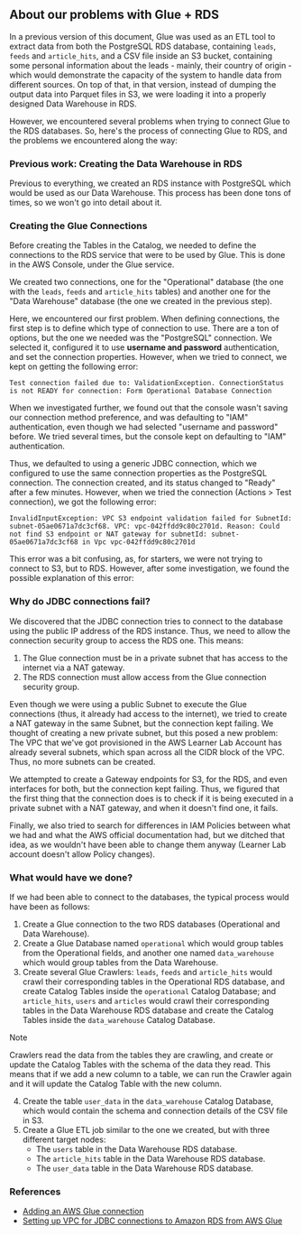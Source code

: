 ## About our problems with Glue + RDS

In a previous version of this document, Glue was used as an ETL tool to extract data from both the PostgreSQL RDS database, containing `leads`, `feeds` and `article_hits`, and a CSV file inside an S3 bucket, containing some personal information about the leads - mainly, their country of origin - which would demonstrate the capacity of the system to handle data from different sources. On top of that, in that version, instead of dumping the output data into Parquet files in S3, we were loading it into a properly designed Data Warehouse in RDS.

However, we encountered several problems when trying to connect Glue to the RDS databases. So, here's the process of connecting Glue to RDS, and the problems we encountered along the way:

### Previous work: Creating the Data Warehouse in RDS

Previous to everything, we created an RDS instance with PostgreSQL which would be used as our Data Warehouse. This process has been done tons of times, so we won't go into detail about it.

### Creating the Glue Connections

Before creating the Tables in the Catalog, we needed to define the connections to the RDS service that were to be used by Glue. This is done in the AWS Console, under the Glue service.

We created two connections, one for the "Operational" database (the one with the `leads`, `feeds` and `article_hits` tables) and another one for the "Data Warehouse" database (the one we created in the previous step).

Here, we encountered our first problem. When defining connections, the first step is to define which type of connection to use. There are a ton of options, but the one we needed was the "PostgreSQL" connection. We selected it, configured it to use **username and password** authentication, and set the connection properties. However, when we tried to connect, we kept on getting the following error:

```
Test connection failed due to: ValidationException. ConnectionStatus is not READY for connection: Form Operational Database Connection
```

When we investigated further, we found out that the console wasn't saving our connection method preference, and was defaulting to "IAM" authentication, even though we had selected "username and password" before. We tried several times, but the console kept on defaulting to "IAM" authentication.

Thus, we defaulted to using a generic JDBC connection, which we configured to use the same connection properties as the PostgreSQL connection. The connection created, and its status changed to "Ready" after a few minutes. However, when we tried the connection (Actions > Test connection), we got the following error:

```
InvalidInputException: VPC S3 endpoint validation failed for SubnetId: subnet-05ae0671a7dc3cf68. VPC: vpc-042ffdd9c80c2701d. Reason: Could not find S3 endpoint or NAT gateway for subnetId: subnet-05ae0671a7dc3cf68 in Vpc vpc-042ffdd9c80c2701d
```

This error was a bit confusing, as, for starters, we were not trying to connect to S3, but to RDS. However, after some investigation, we found the possible explanation of this error:

### Why do JDBC connections fail?

We discovered that the JDBC connection tries to connect to the database using the public IP address of the RDS instance. Thus, we need to allow the connection security group to access the RDS one. This means:

1. The Glue connection must be in a private subnet that has access to the internet via a NAT gateway.
2. The RDS connection must allow access from the Glue connection security group.

Even though we were using a public Subnet to execute the Glue connections (thus, it already had access to the internet), we tried to create a NAT gateway in the same Subnet, but the connection kept failing. We thought of creating a new private subnet, but this posed a new problem: The VPC that we've got provisioned in the AWS Learner Lab Account has already several subnets, which span across all the CIDR block of the VPC. Thus, no more subnets can be created.

We attempted to create a Gateway endpoints for S3, for the RDS, and even interfaces for both, but the connection kept failing.
Thus, we figured that the first thing that the connection does is to check if it is being executed in a private subnet with a NAT gateway, and when it doesn't find one, it fails.

Finally, we also tried to search for differences in IAM Policies between what we had and what the AWS official documentation had, but we ditched that idea, as we wouldn't have been able to change them anyway (Learner Lab account doesn't allow Policy changes).

### What would have we done?

If we had been able to connect to the databases, the typical process would have been as follows:

1. Create a Glue connection to the two RDS databases (Operational and Data Warehouse).
2. Create a Glue Database named `operational` which would group tables from the Operational fields, and another one named `data_warehouse` which would group tables from the Data Warehouse.
3. Create several Glue Crawlers: `leads`, `feeds` and `article_hits` would crawl their corresponding tables in the Operational RDS database, and create Catalog Tables inside the `operational` Catalog Database; and `article_hits`, `users` and `articles` would crawl their corresponding tables in the Data Warehouse RDS database and create the Catalog Tables inside the `data_warehouse` Catalog Database.

> [!NOTE]
> Crawlers read the data from the tables they are crawling, and create or update the Catalog Tables with the schema of the data they read. This means that if we add a new column to a table, we can run the Crawler again and it will update the Catalog Table with the new column.

4. Create the table `user_data` in the `data_warehouse` Catalog Database, which would contain the schema and connection details of the CSV file in S3.
5. Create a Glue ETL job similar to the one we created, but with three different target nodes:
    - The `users` table in the Data Warehouse RDS database.
    - The `article_hits` table in the Data Warehouse RDS database.
    - The `user_data` table in the Data Warehouse RDS database.

### References

- [Adding an AWS Glue connection](https://docs.aws.amazon.com/glue/latest/dg/console-connections.html)
- [Setting up VPC for JDBC connections to Amazon RDS from AWS Glue](https://docs.aws.amazon.com/glue/latest/dg/setup-vpc-for-glue-access.html)